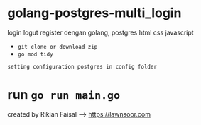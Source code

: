 # golang-postgres-multi_login
login logut register dengan golang, postgres html css javascript

- `git clone or download zip`
- `go mod tidy`

`setting configuration postgres in config folder`
# run `go run main.go`


created by Rikian Faisal --> https://lawnsoor.com
